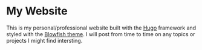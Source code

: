 # My Website
This is my personal/professional website built with the [Hugo](https://gohugo.io/) framework and styled with the [Blowfish theme](https://github.com/nunocoracao/blowfish). I will post from time to time on any topics or projects I might find intersting.
